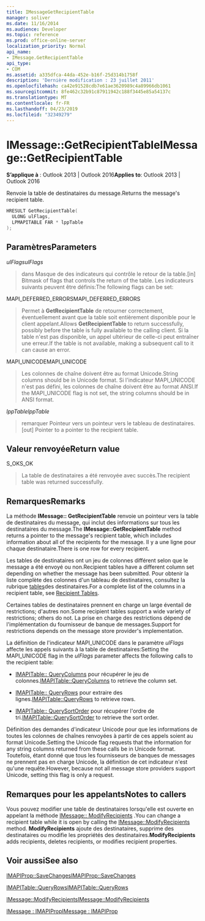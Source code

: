 ```yaml
---
title: IMessageGetRecipientTable
manager: soliver
ms.date: 11/16/2014
ms.audience: Developer
ms.topic: reference
ms.prod: office-online-server
localization_priority: Normal
api_name:
- IMessage.GetRecipientTable
api_type:
- COM
ms.assetid: a335dfca-44da-452e-b16f-25d314b1758f
description: 'Dernière modification : 23 juillet 2011'
ms.openlocfilehash: ca42e91528cdb7e61ae3620989c4a89966db1061
ms.sourcegitcommit: 8fe462c32b91c87911942c188f3445e85a54137c
ms.translationtype: MT
ms.contentlocale: fr-FR
ms.lasthandoff: 04/23/2019
ms.locfileid: "32349279"
---
```

# <a name="imessagegetrecipienttable"></a><span data-ttu-id="f0b9e-103">IMessage::GetRecipientTable</span><span class="sxs-lookup"><span data-stu-id="f0b9e-103">IMessage::GetRecipientTable</span></span>

  
  
<span data-ttu-id="f0b9e-104">**S’applique à** : Outlook 2013 | Outlook 2016</span><span class="sxs-lookup"><span data-stu-id="f0b9e-104">**Applies to**: Outlook 2013 | Outlook 2016</span></span> 
  
<span data-ttu-id="f0b9e-105">Renvoie la table de destinataires du message.</span><span class="sxs-lookup"><span data-stu-id="f0b9e-105">Returns the message's recipient table.</span></span>
  
```cpp
HRESULT GetRecipientTable(
  ULONG ulFlags,
  LPMAPITABLE FAR * lppTable
);
```

## <a name="parameters"></a><span data-ttu-id="f0b9e-106">Paramètres</span><span class="sxs-lookup"><span data-stu-id="f0b9e-106">Parameters</span></span>

 <span data-ttu-id="f0b9e-107">_ulFlags_</span><span class="sxs-lookup"><span data-stu-id="f0b9e-107">_ulFlags_</span></span>
  
> <span data-ttu-id="f0b9e-108">dans Masque de des indicateurs qui contrôle le retour de la table.</span><span class="sxs-lookup"><span data-stu-id="f0b9e-108">[in] Bitmask of flags that controls the return of the table.</span></span> <span data-ttu-id="f0b9e-109">Les indicateurs suivants peuvent être définis:</span><span class="sxs-lookup"><span data-stu-id="f0b9e-109">The following flags can be set:</span></span>
    
<span data-ttu-id="f0b9e-110">MAPI_DEFERRED_ERRORS</span><span class="sxs-lookup"><span data-stu-id="f0b9e-110">MAPI_DEFERRED_ERRORS</span></span> 
  
> <span data-ttu-id="f0b9e-111">Permet à **GetRecipientTable** de retourner correctement, éventuellement avant que la table soit entièrement disponible pour le client appelant.</span><span class="sxs-lookup"><span data-stu-id="f0b9e-111">Allows **GetRecipientTable** to return successfully, possibly before the table is fully available to the calling client.</span></span> <span data-ttu-id="f0b9e-112">Si la table n'est pas disponible, un appel ultérieur de celle-ci peut entraîner une erreur.</span><span class="sxs-lookup"><span data-stu-id="f0b9e-112">If the table is not available, making a subsequent call to it can cause an error.</span></span> 
    
<span data-ttu-id="f0b9e-113">MAPI_UNICODE</span><span class="sxs-lookup"><span data-stu-id="f0b9e-113">MAPI_UNICODE</span></span> 
  
> <span data-ttu-id="f0b9e-114">Les colonnes de chaîne doivent être au format Unicode.</span><span class="sxs-lookup"><span data-stu-id="f0b9e-114">String columns should be in Unicode format.</span></span> <span data-ttu-id="f0b9e-115">Si l'indicateur MAPI_UNICODE n'est pas défini, les colonnes de chaîne doivent être au format ANSI.</span><span class="sxs-lookup"><span data-stu-id="f0b9e-115">If the MAPI_UNICODE flag is not set, the string columns should be in ANSI format.</span></span>
    
 <span data-ttu-id="f0b9e-116">_lppTable_</span><span class="sxs-lookup"><span data-stu-id="f0b9e-116">_lppTable_</span></span>
  
> <span data-ttu-id="f0b9e-117">remarquer Pointeur vers un pointeur vers le tableau de destinataires.</span><span class="sxs-lookup"><span data-stu-id="f0b9e-117">[out] Pointer to a pointer to the recipient table.</span></span>
    
## <a name="return-value"></a><span data-ttu-id="f0b9e-118">Valeur renvoyée</span><span class="sxs-lookup"><span data-stu-id="f0b9e-118">Return value</span></span>

<span data-ttu-id="f0b9e-119">S_OK</span><span class="sxs-lookup"><span data-stu-id="f0b9e-119">S_OK</span></span> 
  
> <span data-ttu-id="f0b9e-120">La table de destinataires a été renvoyée avec succès.</span><span class="sxs-lookup"><span data-stu-id="f0b9e-120">The recipient table was returned successfully.</span></span>
    
## <a name="remarks"></a><span data-ttu-id="f0b9e-121">Remarques</span><span class="sxs-lookup"><span data-stu-id="f0b9e-121">Remarks</span></span>

<span data-ttu-id="f0b9e-122">La méthode **IMessage:: GetRecipientTable** renvoie un pointeur vers la table de destinataires du message, qui inclut des informations sur tous les destinataires du message.</span><span class="sxs-lookup"><span data-stu-id="f0b9e-122">The **IMessage::GetRecipientTable** method returns a pointer to the message's recipient table, which includes information about all of the recipients for the message.</span></span> <span data-ttu-id="f0b9e-123">Il y a une ligne pour chaque destinataire.</span><span class="sxs-lookup"><span data-stu-id="f0b9e-123">There is one row for every recipient.</span></span> 
  
<span data-ttu-id="f0b9e-124">Les tables de destinataires ont un jeu de colonnes différent selon que le message a été envoyé ou non.</span><span class="sxs-lookup"><span data-stu-id="f0b9e-124">Recipient tables have a different column set depending on whether the message has been submitted.</span></span> <span data-ttu-id="f0b9e-125">Pour obtenir la liste complète des colonnes d'un tableau de destinataires, consultez la rubrique [tables](recipient-tables.md)des destinataires.</span><span class="sxs-lookup"><span data-stu-id="f0b9e-125">For a complete list of the columns in a recipient table, see [Recipient Tables](recipient-tables.md).</span></span>
  
<span data-ttu-id="f0b9e-126">Certaines tables de destinataires prennent en charge un large éventail de restrictions; d'autres non.</span><span class="sxs-lookup"><span data-stu-id="f0b9e-126">Some recipient tables support a wide variety of restrictions; others do not.</span></span> <span data-ttu-id="f0b9e-127">La prise en charge des restrictions dépend de l'implémentation du fournisseur de banque de messages.</span><span class="sxs-lookup"><span data-stu-id="f0b9e-127">Support for restrictions depends on the message store provider's implementation.</span></span> 
  
<span data-ttu-id="f0b9e-128">La définition de l'indicateur MAPI_UNICODE dans le paramètre _ulFlags_ affecte les appels suivants à la table de destinataires:</span><span class="sxs-lookup"><span data-stu-id="f0b9e-128">Setting the MAPI_UNICODE flag in the  _ulFlags_ parameter affects the following calls to the recipient table:</span></span> 
  
- <span data-ttu-id="f0b9e-129">[IMAPITable:: QueryColumns](imapitable-querycolumns.md) pour récupérer le jeu de colonnes.</span><span class="sxs-lookup"><span data-stu-id="f0b9e-129">[IMAPITable::QueryColumns](imapitable-querycolumns.md) to retrieve the column set.</span></span> 
    
- <span data-ttu-id="f0b9e-130">[IMAPITable:: QueryRows](imapitable-queryrows.md) pour extraire des lignes.</span><span class="sxs-lookup"><span data-stu-id="f0b9e-130">[IMAPITable::QueryRows](imapitable-queryrows.md) to retrieve rows.</span></span> 
    
- <span data-ttu-id="f0b9e-131">[IMAPITable:: QuerySortOrder](imapitable-querysortorder.md) pour récupérer l'ordre de tri.</span><span class="sxs-lookup"><span data-stu-id="f0b9e-131">[IMAPITable::QuerySortOrder](imapitable-querysortorder.md) to retrieve the sort order.</span></span> 
    
<span data-ttu-id="f0b9e-132">Définition des demandes d'indicateur Unicode pour que les informations de toutes les colonnes de chaînes renvoyées à partir de ces appels soient au format Unicode.</span><span class="sxs-lookup"><span data-stu-id="f0b9e-132">Setting the Unicode flag requests that the information for any string columns returned from these calls be in Unicode format.</span></span> <span data-ttu-id="f0b9e-133">Toutefois, étant donné que tous les fournisseurs de banques de messages ne prennent pas en charge Unicode, la définition de cet indicateur n'est qu'une requête.</span><span class="sxs-lookup"><span data-stu-id="f0b9e-133">However, because not all message store providers support Unicode, setting this flag is only a request.</span></span>
  
## <a name="notes-to-callers"></a><span data-ttu-id="f0b9e-134">Remarques pour les appelants</span><span class="sxs-lookup"><span data-stu-id="f0b9e-134">Notes to callers</span></span>

<span data-ttu-id="f0b9e-135">Vous pouvez modifier une table de destinataires lorsqu'elle est ouverte en appelant la méthode [IMessage:: ModifyRecipients](imessage-modifyrecipients.md) .</span><span class="sxs-lookup"><span data-stu-id="f0b9e-135">You can change a recipient table while it is open by calling the [IMessage::ModifyRecipients](imessage-modifyrecipients.md) method.</span></span> <span data-ttu-id="f0b9e-136">**ModifyRecipients** ajoute des destinataires, supprime des destinataires ou modifie les propriétés des destinataires.</span><span class="sxs-lookup"><span data-stu-id="f0b9e-136">**ModifyRecipients** adds recipients, deletes recipients, or modifies recipient properties.</span></span> 
  
## <a name="see-also"></a><span data-ttu-id="f0b9e-137">Voir aussi</span><span class="sxs-lookup"><span data-stu-id="f0b9e-137">See also</span></span>



[<span data-ttu-id="f0b9e-138">IMAPIProp::SaveChanges</span><span class="sxs-lookup"><span data-stu-id="f0b9e-138">IMAPIProp::SaveChanges</span></span>](imapiprop-savechanges.md)
  
[<span data-ttu-id="f0b9e-139">IMAPITable::QueryRows</span><span class="sxs-lookup"><span data-stu-id="f0b9e-139">IMAPITable::QueryRows</span></span>](imapitable-queryrows.md)
  
[<span data-ttu-id="f0b9e-140">IMessage::ModifyRecipients</span><span class="sxs-lookup"><span data-stu-id="f0b9e-140">IMessage::ModifyRecipients</span></span>](imessage-modifyrecipients.md)
  
[<span data-ttu-id="f0b9e-141">IMessage : IMAPIProp</span><span class="sxs-lookup"><span data-stu-id="f0b9e-141">IMessage : IMAPIProp</span></span>](imessageimapiprop.md)

